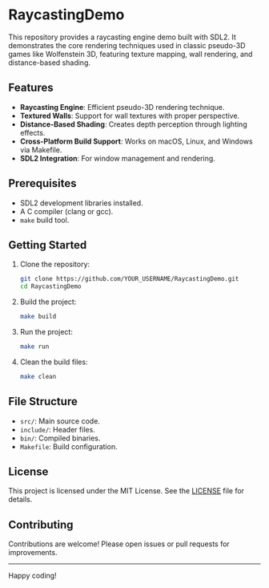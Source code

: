 # RaycastingDemo

This repository provides a raycasting engine demo built with SDL2. It demonstrates the core rendering techniques used in classic pseudo-3D games like Wolfenstein 3D, featuring texture mapping, wall rendering, and distance-based shading.

## Features

- **Raycasting Engine**: Efficient pseudo-3D rendering technique.
- **Textured Walls**: Support for wall textures with proper perspective.
- **Distance-Based Shading**: Creates depth perception through lighting effects.
- **Cross-Platform Build Support**: Works on macOS, Linux, and Windows via Makefile.
- **SDL2 Integration**: For window management and rendering.

## Prerequisites

- SDL2 development libraries installed.
- A C compiler (clang or gcc).
- `make` build tool.

## Getting Started

1. Clone the repository:
   ```bash
   git clone https://github.com/YOUR_USERNAME/RaycastingDemo.git
   cd RaycastingDemo
   ```

2. Build the project:
   ```bash
   make build
   ```

3. Run the project:
   ```bash
   make run
   ```

4. Clean the build files:
   ```bash
   make clean
   ```

## File Structure

- `src/`: Main source code.
- `include/`: Header files.
- `bin/`: Compiled binaries.
- `Makefile`: Build configuration.

## License

This project is licensed under the MIT License. See the [LICENSE](LICENSE) file for details.

## Contributing

Contributions are welcome! Please open issues or pull requests for improvements.

---

Happy coding!